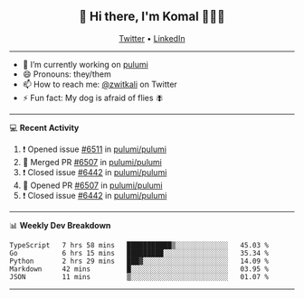 <h2 align="center"> 👋 Hi there, I'm Komal 🧑🏾‍💻 </h2>
<p align="center">
    <a href="https://twitter.com/zwitkali">Twitter</a> •
    <a href="https://www.linkedin.com/in/komal-ali/">LinkedIn</a>
</p>

--------

- 🔭 I’m currently working on [pulumi](https://github.com/pulumi/pulumi)
- 😄 Pronouns: they/them
- 📫 How to reach me: [@zwitkali](https://twitter.com/zwitkali) on Twitter
- ⚡ Fun fact: My dog is afraid of flies 🪰

--------
💻 **Recent Activity**

<!--START_SECTION:activity-->
1. ❗️ Opened issue [#6511](https://github.com/pulumi/pulumi/issues/6511) in [pulumi/pulumi](https://github.com/pulumi/pulumi)
2. 🎉 Merged PR [#6507](https://github.com/pulumi/pulumi/pull/6507) in [pulumi/pulumi](https://github.com/pulumi/pulumi)
3. ❗️ Closed issue [#6442](https://github.com/pulumi/pulumi/issues/6442) in [pulumi/pulumi](https://github.com/pulumi/pulumi)
4. 💪 Opened PR [#6507](https://github.com/pulumi/pulumi/pull/6507) in [pulumi/pulumi](https://github.com/pulumi/pulumi)
5. ❗️ Closed issue [#6442](https://github.com/pulumi/pulumi/issues/6442) in [pulumi/pulumi](https://github.com/pulumi/pulumi)
<!--END_SECTION:activity-->

--------

📊 **Weekly Dev Breakdown**
<!--START_SECTION:waka-->
```text
TypeScript   7 hrs 58 mins   ███████████▒░░░░░░░░░░░░░   45.03 % 
Go           6 hrs 15 mins   █████████░░░░░░░░░░░░░░░░   35.34 % 
Python       2 hrs 29 mins   ███▓░░░░░░░░░░░░░░░░░░░░░   14.09 % 
Markdown     42 mins         █░░░░░░░░░░░░░░░░░░░░░░░░   03.95 % 
JSON         11 mins         ▒░░░░░░░░░░░░░░░░░░░░░░░░   01.07 % 
```
<!--END_SECTION:waka-->

--------
